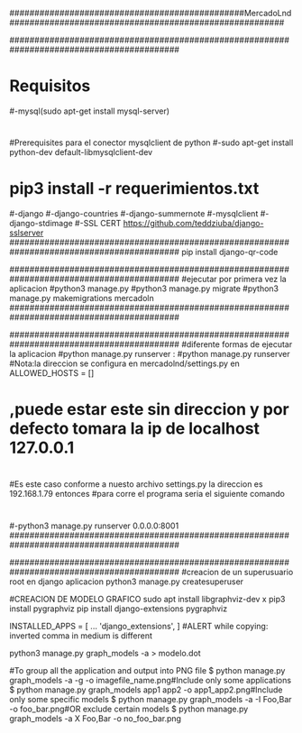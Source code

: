 ###############################################MercadoLnd#######################################################


##########################################################################################
#	Requisitos
#-mysql(sudo apt-get install mysql-server)
#
#Prerequisites para el conector mysqlclient de python
#-sudo apt-get install python-dev default-libmysqlclient-dev
#  
#     pip3 install -r requerimientos.txt
#-django
#-django-countries
#-django-summernote
#-mysqlclient
#-django-stdimage
#-SSL CERT https://github.com/teddziuba/django-sslserver
##########################################################################################
pip install django-qr-code



##########################################################################################
#ejecutar por primera vez la aplicacion
#python3 manage.py
#python3 manage.py migrate
#python3 manage.py makemigrations mercadoln
##########################################################################################


##########################################################################################
#diferente formas de ejecutar la aplicacion
#python manage.py runserver <direccion>:<puerto>
#python manage.py runserver <puerto>
#Nota:la direccion se configura en mercadolnd/settings.py en ALLOWED_HOSTS = [<direccion>]
#     ,puede estar este sin direccion y por defecto tomara la ip de localhost 127.0.0.1
#
#
#Es este caso conforme a nuesto archivo settings.py la direccion es 192.168.1.79 entonces
#para corre el programa seria el siguiente comando
#
#-python3 manage.py runserver 0.0.0.0:8001
##########################################################################################



##########################################################################################
#creacion de un superusuario root en django aplicacion
python3 manage.py createsuperuser


#CREACION DE MODELO GRAFICO
sudo apt install libgraphviz-dev x
pip3 install pygraphviz
pip install django-extensions pygraphviz


INSTALLED_APPS = [ 
                   ...
                   'django_extensions',
]
#ALERT while copying: inverted comma in medium is different

python3 manage.py graph_models -a > modelo.dot

#To group all the application and output into PNG file
$ python manage.py graph_models -a -g -o imagefile_name.png#Include only some applications
$ python manage.py graph_models app1 app2 -o app1_app2.png#Include only some specific models
$ python manage.py graph_models -a -I Foo,Bar -o foo_bar.png#OR exclude certain models 
$ python manage.py graph_models -a X Foo,Bar -o no_foo_bar.png